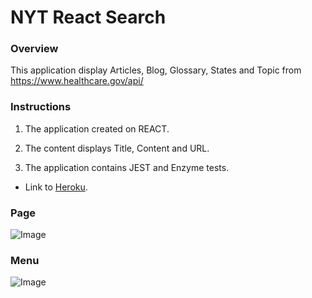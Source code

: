 # NYT React Search

### Overview

This application display Articles, Blog, Glossary, States and Topic from https://www.healthcare.gov/api/

### Instructions


1. The application created on REACT.

2. The content displays Title, Content and URL.

3. The application contains JEST and Enzyme tests. 

* Link to [Heroku](https://healthcare-app-api.herokuapp.com/).

### Page

![Image](https://github.com/varan2030/HealthCareApp/public/images/page.png)


### Menu


![Image](https://github.com/varan2030/HealthCareApp/public/images/menu.png)